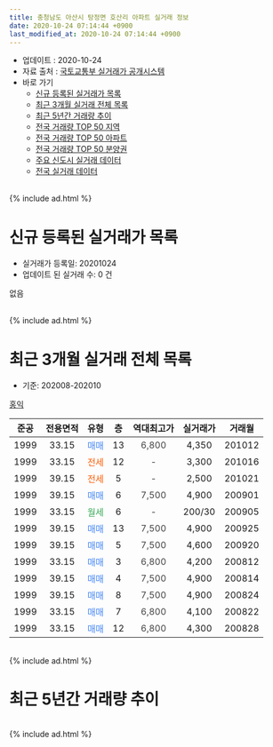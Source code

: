 ```yaml
---
title: 충청남도 아산시 탕정면 호산리 아파트 실거래 정보
date: 2020-10-24 07:14:44 +0900
last_modified_at: 2020-10-24 07:14:44 +0900
---
```


* 업데이트 : 2020-10-24
* 자료 출처 : [국토교통부 실거래가 공개시스템](http://rt.molit.go.kr)
* 바로 가기
    * [신규 등록된 실거래가 목록](#신규-등록된-실거래가-목록)
    * [최근 3개월 실거래 전체 목록](#최근-3개월-실거래-전체-목록)
    * [최근 5년간 거래량 추이](#최근-5년간-거래량-추이)
    * [전국 거래량 TOP 50 지역](https://inasie.github.io/apt-trade-info/최근-3개월-전국에서-가장-거래가-많이-발생한-지역)
    * [전국 거래량 TOP 50 아파트](https://inasie.github.io/apt-trade-info/최근-3개월-전국에서-가장-거래가-많이-발생한-아파트)
    * [전국 거래량 TOP 50 분양권](https://inasie.github.io/apt-trade-info/최근-3개월-전국에서-가장-거래가-많이-발생한-분양권)
    * [주요 신도시 실거래 데이터](https://inasie.github.io/apt-trade-info/주요-신도시)
    * [전국 실거래 데이터](https://inasie.github.io/apt-trade-info/전국)
<br>
{% include ad.html %}
<br>

# 신규 등록된 실거래가 목록
* 실거래가 등록일: 20201024
* 업데이트 된 실거래 수: 0 건

없음

<br>
{% include ad.html %}
<br>

# 최근 3개월 실거래 전체 목록
* 기준: 202008-202010


[홍익](https://search.naver.com/search.naver?query=%EC%B6%A9%EC%B2%AD%EB%82%A8%EB%8F%84+%EC%95%84%EC%82%B0%EC%8B%9C+%ED%83%95%EC%A0%95%EB%A9%B4+%ED%98%B8%EC%82%B0%EB%A6%AC+%ED%99%8D%EC%9D%B5)

|준공|전용면적|유형|층|역대최고가|실거래가|거래월|
|:---:|:---:|:---:|:---:|:---:|:---:|:---:|
|1999|33.15|<span style="color:#4285f3">매매</span>|13|<span style="color:#444444">6,800</span>|4,350|201012|
|1999|33.15|<span style="color:#ff5a00">전세</span>|12|<span style="color:#444444">-</span>|3,300|201016|
|1999|39.15|<span style="color:#ff5a00">전세</span>|5|<span style="color:#444444">-</span>|2,500|201021|
|1999|39.15|<span style="color:#4285f3">매매</span>|6|<span style="color:#444444">7,500</span>|4,900|200901|
|1999|33.15|<span style="color:#34a853">월세</span>|6|<span style="color:#444444">-</span>|200/30|200905|
|1999|39.15|<span style="color:#4285f3">매매</span>|13|<span style="color:#444444">7,500</span>|4,900|200925|
|1999|39.15|<span style="color:#4285f3">매매</span>|5|<span style="color:#444444">7,500</span>|4,600|200920|
|1999|33.15|<span style="color:#4285f3">매매</span>|3|<span style="color:#444444">6,800</span>|4,200|200812|
|1999|39.15|<span style="color:#4285f3">매매</span>|4|<span style="color:#444444">7,500</span>|4,900|200814|
|1999|39.15|<span style="color:#4285f3">매매</span>|8|<span style="color:#444444">7,500</span>|4,900|200824|
|1999|33.15|<span style="color:#4285f3">매매</span>|7|<span style="color:#444444">6,800</span>|4,100|200822|
|1999|33.15|<span style="color:#4285f3">매매</span>|12|<span style="color:#444444">6,800</span>|4,300|200828|


<br>
{% include ad.html %}
<br>

# 최근 5년간 거래량 추이


<div style="width:100%;">
    <canvas id="deal_progress" height="200"></canvas>
</div>

<script>
new Chart(document.getElementById("deal_progress"), {
    type: 'line',
    data: {
        labels: ['201510','201511','201512','201601','201602','201603','201604','201605','201606','201607','201608','201609','201610','201611','201612','201701','201702','201703','201704','201705','201706','201707','201708','201709','201710','201711','201712','201801','201802','201803','201804','201805','201806','201807','201808','201809','201810','201811','201812','201901','201902','201903','201904','201905','201906','201907','201908','201909','201910','201911','201912','202001','202002','202003','202004','202005','202006','202007','202008','202009','202010'],
        datasets: [{
            label: '매매',
            pointRadius: 1,
            data: [14, 8, 10, 13, 18, 18, 11, 9, 18, 7, 15, 11, 28, 20, 5, 15, 32, 17, 8, 22, 17, 8, 8, 14, 10, 1, 4, 6, 4, 8, 3, 0, 3, 1, 3, 4, 0, 1, 5, 7, 4, 7, 2, 1, 0, 2, 3, 3, 6, 5, 2, 8, 8, 2, 7, 4, 3, 11, 5, 3, 1],
            borderColor: "rgba(255, 201, 14, 1)",
            backgroundColor: "rgba(255, 201, 14, 0.5)",
            fill: false,
            lineTension: 0
        },{
            label: '전월세',
            pointRadius: 1,
            data: [10, 9, 7, 12, 14, 8, 8, 6, 2, 2, 3, 2, 0, 4, 4, 4, 1, 1, 3, 1, 3, 3, 3, 2, 2, 4, 5, 3, 4, 8, 4, 1, 5, 3, 3, 1, 2, 4, 1, 4, 5, 4, 5, 7, 5, 5, 1, 2, 2, 2, 3, 4, 3, 8, 1, 1, 3, 3, 0, 1, 2],
            borderColor: "rgba(0, 141, 185, 1)",
            backgroundColor: "rgba(0, 141, 185, 0.5)",
            fill: false,
            lineTension: 0
        }
        ]
    },
    options: {
        responsive: true,
        title: {
            display: false
        },
        tooltips: {
            mode: 'index',
            intersect: false
        },
        hover: {
            mode: 'nearest',
            intersect: true
        },
        scales: {
            xAxes: [{
                display: true,
                scaleLabel: {
                    display: true,
                    labelString: '년/월'
                }
            }],
            yAxes: [{
                display: true,
                ticks: {
                    suggestedMin: 0,
                },
                scaleLabel: {
                    display: true,
                    labelString: '실거래 수'
                }
            }]
        }
    }
});

</script>


<br>
{% include ad.html %}
<br>

